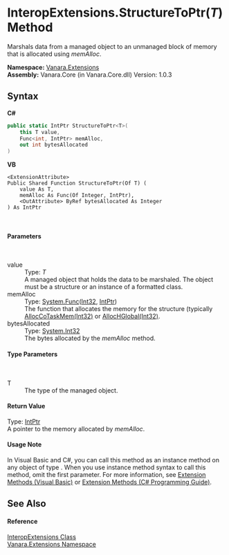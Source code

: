 # InteropExtensions.StructureToPtr(*T*) Method 
 

Marshals data from a managed object to an unmanaged block of memory that is allocated using *memAlloc*.

**Namespace:**&nbsp;<a href="9abe54ff-18ce-e333-beed-30e855655381">Vanara.Extensions</a><br />**Assembly:**&nbsp;Vanara.Core (in Vanara.Core.dll) Version: 1.0.3

## Syntax

**C#**<br />
``` C#
public static IntPtr StructureToPtr<T>(
	this T value,
	Func<int, IntPtr> memAlloc,
	out int bytesAllocated
)

```

**VB**<br />
``` VB
<ExtensionAttribute>
Public Shared Function StructureToPtr(Of T) ( 
	value As T,
	memAlloc As Func(Of Integer, IntPtr),
	<OutAttribute> ByRef bytesAllocated As Integer
) As IntPtr
```

<br />

#### Parameters
&nbsp;<dl><dt>value</dt><dd>Type: *T*<br />A managed object that holds the data to be marshaled. The object must be a structure or an instance of a formatted class.</dd><dt>memAlloc</dt><dd>Type: <a href="http://msdn2.microsoft.com/en-us/library/bb549151" target="_blank">System.Func</a>(<a href="http://msdn2.microsoft.com/en-us/library/td2s409d" target="_blank">Int32</a>, <a href="http://msdn2.microsoft.com/en-us/library/5he14kz8" target="_blank">IntPtr</a>)<br />The function that allocates the memory for the structure (typically <a href="http://msdn2.microsoft.com/en-us/library/cxc618y7" target="_blank">AllocCoTaskMem(Int32)</a> or <a href="http://msdn2.microsoft.com/en-us/library/s69bkh17" target="_blank">AllocHGlobal(Int32)</a>.</dd><dt>bytesAllocated</dt><dd>Type: <a href="http://msdn2.microsoft.com/en-us/library/td2s409d" target="_blank">System.Int32</a><br />The bytes allocated by the *memAlloc* method.</dd></dl>

#### Type Parameters
&nbsp;<dl><dt>T</dt><dd>The type of the managed object.</dd></dl>

#### Return Value
Type: <a href="http://msdn2.microsoft.com/en-us/library/5he14kz8" target="_blank">IntPtr</a><br />A pointer to the memory allocated by *memAlloc*.

#### Usage Note
In Visual Basic and C#, you can call this method as an instance method on any object of type . When you use instance method syntax to call this method, omit the first parameter. For more information, see <a href="http://msdn.microsoft.com/en-us/library/bb384936.aspx">Extension Methods (Visual Basic)</a> or <a href="http://msdn.microsoft.com/en-us/library/bb383977.aspx">Extension Methods (C# Programming Guide)</a>.

## See Also


#### Reference
<a href="fa16fdf1-0da9-374d-b48d-5517895097b7">InteropExtensions Class</a><br /><a href="9abe54ff-18ce-e333-beed-30e855655381">Vanara.Extensions Namespace</a><br />